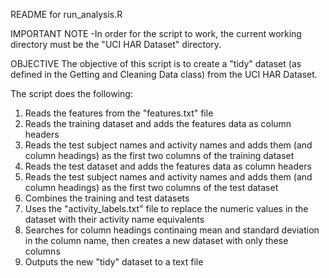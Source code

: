 README for run_analysis.R

IMPORTANT NOTE
-In order for the script to work, the current working directory must be the "UCI HAR Dataset" directory.

OBJECTIVE
The objective of this script is to create a "tidy" dataset (as defined in the Getting and Cleaning Data class) from the UCI HAR Dataset.

The script does the following:
1. Reads the features from the "features.txt" file 
2. Reads the training dataset and adds the features data as column headers
3. Reads the test subject names and activity names and adds them (and column headings) as the first two columns of the training dataset 
4. Reads the test dataset and adds the features data as column headers
5. Reads the test subject names and activity names and adds them (and column headings) as the first two columns of the test dataset 
6. Combines the training and test datasets
7. Uses the "activity_labels.txt" file to replace the numeric values in the dataset with their activity name equivalents
8. Searches for column headings continaing mean and standard deviation in the column name, then creates a new dataset with only these columns
9. Outputs the new "tidy" dataset to a text file
